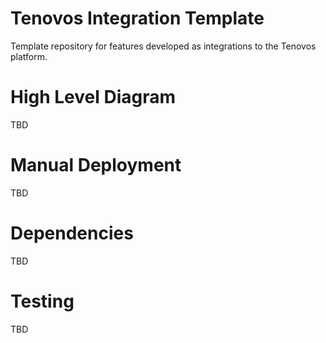 # Tenovos Integration Template
Template repository for features developed as integrations to the Tenovos platform.

# High Level Diagram
TBD

# Manual Deployment
TBD

# Dependencies
TBD

# Testing
TBD
